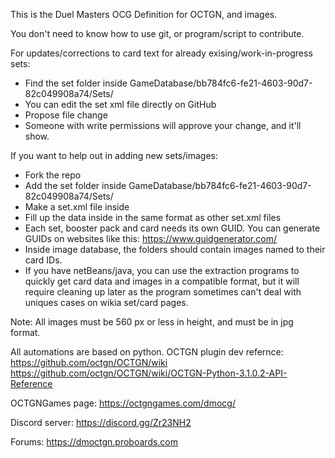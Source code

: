 This is the Duel Masters OCG Definition for OCTGN, and images.

You don't need to know how to use git, or program/script to contribute.

For updates/corrections to card text for already exising/work-in-progress sets:
- Find the set folder inside GameDatabase/bb784fc6-fe21-4603-90d7-82c049908a74/Sets/
- You can edit the set xml file directly on GitHub
- Propose file change
- Someone with write permissions will approve your change, and it'll show.

If you want to help out in adding new sets/images:
- Fork the repo
- Add the set folder inside GameDatabase/bb784fc6-fe21-4603-90d7-82c049908a74/Sets/
- Make a set.xml file inside
- Fill up the data inside in the same format as other set.xml files
- Each set, booster pack and card needs its own GUID. You can generate GUIDs on websites like this: https://www.guidgenerator.com/
- Inside image database, the folders should contain images named to their card IDs.
- If you have netBeans/java, you can use the extraction programs to quickly get card data and images in a compatible format, but it will require cleaning up later as the program sometimes can't deal with uniques cases on wikia set/card pages.

Note: All images must be 560 px or less in height, and must be in jpg format.


All automations are based on python. OCTGN plugin dev refernce:
https://github.com/octgn/OCTGN/wiki
https://github.com/octgn/OCTGN/wiki/OCTGN-Python-3.1.0.2-API-Reference


OCTGNGames page:
https://octgngames.com/dmocg/

Discord server:
https://discord.gg/Zr23NH2

Forums:
https://dmoctgn.proboards.com
